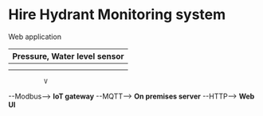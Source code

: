 # Hire Hydrant Monitoring system
Web application 


**Pressure, Water level sensor** |
---------------------------------|
              |
              |
              V
--Modbus--> **IoT gateway** --MQTT--> **On premises server** --HTTP--> **Web UI**



